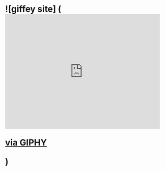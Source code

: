 # ![giffey site] (<div style="width:100%;height:0;padding-bottom:74%;position:relative;"><iframe src="https://giphy.com/embed/XGU4CyI27f5xBWGJlY" width="100%" height="100%" style="position:absolute" frameBorder="0" class="giphy-embed" allowFullScreen></iframe></div><p><a href="https://giphy.com/gifs/run-parrot-parakeet-XGU4CyI27f5xBWGJlY">via GIPHY</a></p>)
